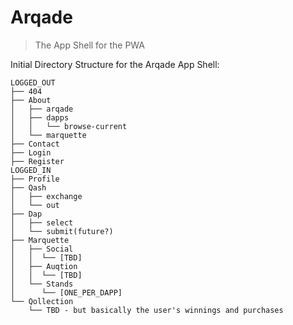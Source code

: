# Arqade
> The App Shell for the PWA

Initial Directory Structure for the Arqade App Shell:
```
LOGGED_OUT
├── 404
├── About
│   ├── arqade
│   ├── dapps
│   │   └── browse-current
│   └── marquette
├── Contact
├── Login
├── Register
LOGGED_IN
├── Profile
├── Qash
│   ├── exchange
│   └── out
├── Dap
│   ├── select
│   └── submit(future?)
├── Marquette
│   ├── Social
│   │  └── [TBD]
│   ├── Auqtion
│   │  └── [TBD]
│   └── Stands
│      └── [ONE_PER_DAPP]
└── Qollection
    └── TBD - but basically the user's winnings and purchases
```

